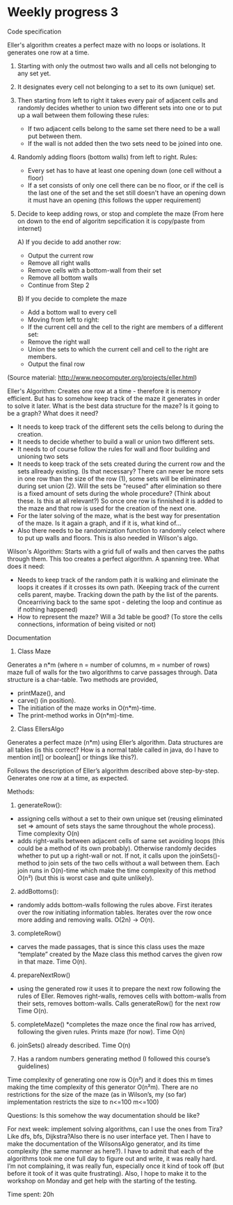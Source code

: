 # Weekly progress 3

Code specification

Eller's algorithm creates a perfect maze with no loops or isolations. It generates one row at a time. 
1. Starting with only the outmost two walls and all cells not belonging to any set yet.
2. It designates every cell not belonging to a set to its own (unique) set. 
3. Then starting from left to right it takes every pair of adjacent cells and randomly decides whether to union two different sets into one or to put up a wall between them following these rules:
    * If two adjacent cells belong to the same set there need to be a wall put between them.
    * If the wall is not added then the two sets need to be joined into one.
4. Randomly adding floors (bottom walls) from left to right. Rules:
    * Every set has to have at least one opening down (one cell without a floor)
    * If a set consists of only one cell there can be no floor, or if the cell is the last one of the set and the set still doesn't have an opening down it must have an opening (this follows the upper requirement)
5. Decide to keep adding rows, or stop and complete the maze (From here on down to the end of algoritm sepcification it is copy/paste from internet)
  
   A) If you decide to add another row:
     * Output the current row
     * Remove all right walls
     * Remove cells with a bottom-wall from their set
     * Remove all bottom walls
     * Continue from Step 2

   B) If you decide to complete the maze
     * Add a bottom wall to every cell
     * Moving from left to right:
     * If the current cell and the cell to the right are members of a different set:
     * Remove the right wall
     * Union the sets to which the current cell and cell to the right are members.
     * Output the final row
     
  (Source material: http://www.neocomputer.org/projects/eller.html)    
  

Eller's Algorithm:
Creates one row at a time - therefore it is memory efficient. But has to somehow keep track of the maze it generates in order to solve it later.
What is the best data structure for the maze? Is it going to be a graph? 
What does it need? 
* It needs to keep track of the different sets the cells belong to during the creation.
* It needs to decide whether to build a wall or union two different sets.
* It needs to of course follow the rules for wall and floor building and unioning two sets
* It needs to keep track of the sets created during the current row and the sets allready existing. (Is that necessary? There can never be more sets in one row than the size of the row (1), some sets will be eliminated during set union (2). Will the sets be "reused" after elimination so there is a fixed amount of sets during the whole procedure? (Think about these. Is this at all relevant?)
So once one row is finnished it is added to the maze and that row is used for the creation of the next one.
* For the later solving of the maze, what is the best way for presentation of the maze. Is it again a graph, and if it is, what kind of...
* Also there needs to be randomization function to randomly celect where to put up walls and floors. This is also needed in Wilson's algo.


Wilson's Algorithm:
Starts with a grid full of walls and then carves the paths through them. This too creates a perfect algorithm. A spanning tree. What does it need:
* Needs to keep track of the random path it is walking and eliminate the loops it creates if it crosses its own path. (Keeping track of the current cells parent, maybe. Tracking down the path by the list of the parents. Oncearriving back to the same spot - deleting the loop and continue as if nothing happened)
* How to represent the maze? Will a 3d table be good? (To store the cells connections, information of being visited or not)


Documentation

1. Class Maze

Generates a n*m (where n = number of columns, m = number of rows) maze full of walls for the two algorithms to carve passages through. Data structure is a char-table. Two methods are provided, 
* printMaze(), and
* carve() (in position). 
* The initiation of the maze works in O(n*m)-time. 
* The print-method works in O(n*m)-time.

2. Class EllersAlgo

Generates a perfect maze (n*m) using Eller’s algorithm. Data structures are all tables (is this correct? How is a normal table called in java, do I have to mention int[] or boolean[] or things like this?).

Follows the description of Eller’s algorithm described above step-by-step. Generates one row at a time, as expected.

Methods:
1. generateRow():
* assigning cells without a set to their own unique set (reusing eliminated set => amount of sets stays the same throughout the whole process). Time complexity O(n)
* adds right-walls between adjacent cells of same set avoiding loops (this could be a method of its own probably). Otherwise randomly decides whether to put up a right-wall or not. If not, it calls upon the joinSets()-method to join sets of the two cells without a wall between them. Each join runs in O(n)-time which make the time complexity of this method O(n²) (but this is worst case and quite unlikely). 

2. addBottoms():
* randomly adds bottom-walls following the rules above. First iterates over the row initiating information tables. Iterates over the row once more adding and removing walls. O(2n) → O(n).

3. completeRow()
* carves the made passages, that is since this class uses the maze “template” created by the Maze class this method carves the given row in that maze. Time O(n).

4. prepareNextRow()
* using the generated row it uses it to prepare the next row following the rules of Eller. Removes right-walls, removes cells with bottom-walls from their sets, removes bottom-walls. Calls generateRow() for the next row Time O(n).

5. completeMaze()
*completes the maze once the final row has arrived, following the given rules. Prints maze (for now). Time O(n)

6. joinSets() already described. Time O(n)

7. Has a random numbers generating method (I followed this course’s guidelines)

Time complexity of generating one row is O(n²) and it does this m times making the time complexity of this generator O(n²m). There are no restrictions for the size of the maze (as in Wilson’s, my (so far) implementation restricts the size to n<=100 m<=100)



Questions: Is this somehow the way documentation should be like?

For next week: implement solving algorithms, can I use the ones from Tira? Like dfs, bfs, Dijkstra?Also there is no user interface yet. Then I have to make the documentation of the WilsonsAlgo generator, and its time complexity (the same manner as here?). I have to admit that each of the algorithms took me one full day to figure out and write, it was really hard. I’m not complaining, it was really fun, especially once it kind of took off (but before it took of it was quite frustrating).  Also, I hope to make it to the workshop on Monday and get help with the starting of the testing.

Time spent: 20h
